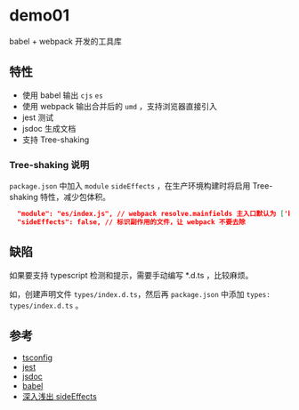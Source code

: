 # demo01

babel + webpack 开发的工具库

## 特性

- 使用 babel 输出 `cjs` `es`
- 使用 webpack 输出合并后的 `umd` ，支持浏览器直接引入
- jest 测试
- jsdoc 生成文档
- 支持 Tree-shaking

### Tree-shaking 说明

`package.json` 中加入 `module` `sideEffects` ，在生产环境构建时将启用 Tree-shaking 特性，减少包体积。

```json
  "module": "es/index.js", // webpack resolve.mainfields 主入口默认为 ['browser', 'module', 'main']
  "sideEffects": false, // 标识副作用的文件，让 webpack 不要去除
```

## 缺陷

如果要支持 typescript 检测和提示，需要手动编写 \*.d.ts ，比较麻烦。

如，创建声明文件 `types/index.d.ts`，然后再 `package.json` 中添加 `types: types/index.d.ts` 。

## 参考

- [tsconfig](https://www.staging-typescript.org/zh/tsconfig)
- [jest](https://facebook.github.io/jest/)
- [jsdoc](https://jsdoc.app/)
- [babel](https://babeljs.io/)
- [深入浅出 sideEffects](https://github.com/happylindz/blog/issues/15)
